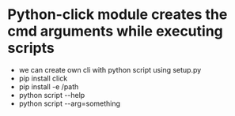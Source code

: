 # Python-click module creates the cmd arguments while executing scripts 
* we can create own cli with python script using setup.py 
* pip install click
* pip install -e /path 
* python script --help
* python script --arg=something
